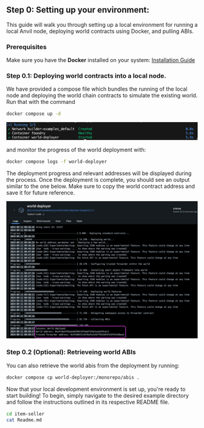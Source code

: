 ## Step 0: Setting up your environment:
This guide will walk you through setting up a local environment for running a local Anvil node, deploying world contracts using Docker, and pulling ABIs.

### Prerequisites
Make sure you have the **Docker** installed on your system: [Installation Guide](https://docs.docker.com/get-docker/)

### Step 0.1: Deploying world contracts into a local node.
We have provided a compose file which bundles the running of the local node and deploying the world chain contracts to simulate the existing world. Run that with the command
```bash
docker compose up -d
```
![alt text](docker1.png)

and monitor the progress of the world deployment with:

```bash
docker compose logs -f world-deployer
```

The deployment progress and relevant addresses will be displayed during the process. Once the deployment is complete, you should see an output similar to the one below. Make sure to copy the world contract address and save it for future reference.

![alt text](docker_deployment.png)


### Step 0.2 (Optional): Retrieveing world ABIs
You can also retrieve the world abis from the deployment by running:

```bash
docker compose cp world-deployer:/monorepo/abis .
```

Now that your local development environment is set up, you're ready to start building! To begin, simply navigate to the desired example directory and follow the instructions outlined in its respective README file.

```bash
cd item-seller
cat Readme.md
```